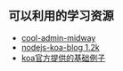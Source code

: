 ## 可以利用的学习资源
+ [cool-admin-midway](https://github.com/cool-team-official/cool-admin-midway)
+ [nodejs-koa-blog 1.2k](https://github.com/lfb/nodejs-koa-blog)
+ [koa官方提供的基础例子](https://github.com/koajs/examples)